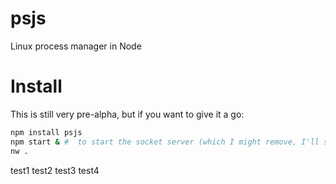 psjs
===

Linux process manager in Node

# Install

This is still very pre-alpha, but if you want to give it a go:

```bash
npm install psjs
npm start & #  to start the socket server (which I might remove, I'll see)
nw .
```
test1
test2
test3
test4
